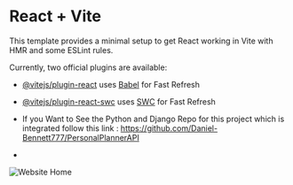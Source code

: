 # React + Vite

This template provides a minimal setup to get React working in Vite with HMR and some ESLint rules.

Currently, two official plugins are available:

- [@vitejs/plugin-react](https://github.com/vitejs/vite-plugin-react/blob/main/packages/plugin-react/README.md) uses [Babel](https://babeljs.io/) for Fast Refresh
- [@vitejs/plugin-react-swc](https://github.com/vitejs/vite-plugin-react-swc) uses [SWC](https://swc.rs/) for Fast Refresh

- If you Want to See the Python and Django Repo for this project which is integrated follow this link : https://github.com/Daniel-Bennett777/PersonalPlannerAPI

- 
![Website Home](https://github.com/thechelle13/PersonalPlannerClient/assets/134181900/19d2d57c-cef9-450c-b7a7-de1809424964)
